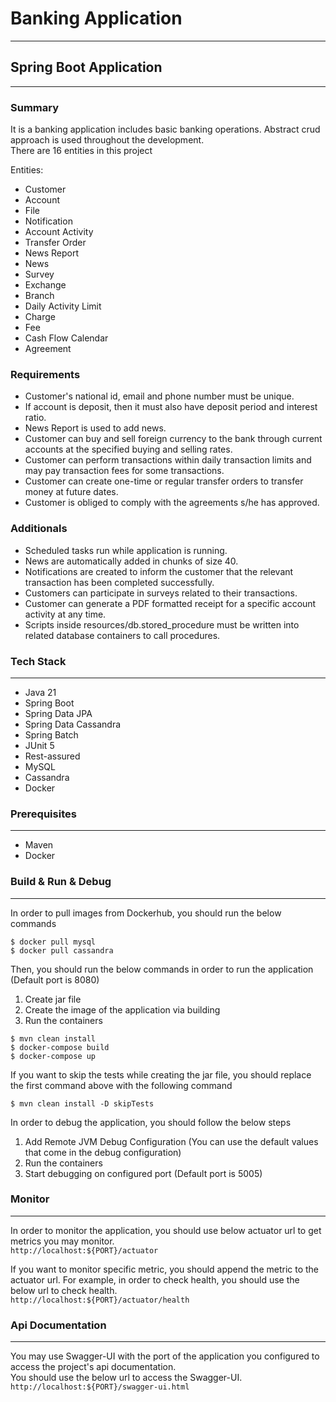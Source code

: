 # Banking Application
---

## Spring Boot Application
---

### Summary
It is a banking application includes basic banking operations. Abstract crud approach is used throughout the development.<br/>
There are 16 entities in this project

Entities:
- Customer
- Account
- File
- Notification
- Account Activity
- Transfer Order
- News Report
- News
- Survey
- Exchange
- Branch
- Daily Activity Limit
- Charge
- Fee
- Cash Flow Calendar
- Agreement

### Requirements
- Customer's national id, email and phone number must be unique.
- If account is deposit, then it must also have deposit period and interest ratio.
- News Report is used to add news.
- Customer can buy and sell foreign currency to the bank through current accounts at the specified buying and selling rates.
- Customer can perform transactions within daily transaction limits and may pay transaction fees for some transactions.
- Customer can create one-time or regular transfer orders to transfer money at future dates.
- Customer is obliged to comply with the agreements s/he has approved.

### Additionals
- Scheduled tasks run while application is running.
- News are automatically added in chunks of size 40.
- Notifications are created to inform the customer that the relevant transaction has been completed successfully.
- Customers can participate in surveys related to their transactions.
- Customer can generate a PDF formatted receipt for a specific account activity at any time.
- Scripts inside resources/db.stored_procedure must be written into related database containers to call procedures.

### Tech Stack
---
- Java 21
- Spring Boot
- Spring Data JPA
- Spring Data Cassandra
- Spring Batch
- JUnit 5
- Rest-assured
- MySQL
- Cassandra
- Docker

### Prerequisites
---
- Maven
- Docker

### Build & Run & Debug
---
In order to pull images from Dockerhub, you should run the below commands
```
$ docker pull mysql
$ docker pull cassandra
```

Then, you should run the below commands in order to run the application (Default port is 8080)

1) Create jar file
2) Create the image of the application via building
3) Run the containers

```
$ mvn clean install
$ docker-compose build
$ docker-compose up
```

If you want to skip the tests while creating the jar file, you should replace the first command above with the following command

`$ mvn clean install -D skipTests`

In order to debug the application, you should follow the below steps

1) Add Remote JVM Debug Configuration (You can use the default values that come in the debug configuration)
2) Run the containers
3) Start debugging on configured port (Default port is 5005)

### Monitor
---
In order to monitor the application, you should use below actuator url to get metrics you may monitor.<br/>
`http://localhost:${PORT}/actuator`
 
If you want to monitor specific metric, you should append the metric to the actuator url. For example, in order to check health, you should use the below url to check health.<br/>
`http://localhost:${PORT}/actuator/health`

### Api Documentation
---
You may use Swagger-UI with the port of the application you configured to access the project's api documentation.<br/>
You should use the below url to access the Swagger-UI.<br/>
`http://localhost:${PORT}/swagger-ui.html`
